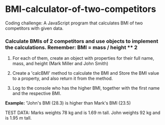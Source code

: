# BMI-calculator-of-two-competitors
Coding challenge: A JavaScript program that calculates BMI of two competitors with given data.

<h3>Calculate BMIs of 2 competitors and use objects to implement the
calculations. Remember: BMI = mass / height ** 2</h3>

1. For each of them, create an object with properties
for their full name, mass, and height (Mark Miller
and John Smith)

2. Create  a 'calcBMI' method to calculate the BMI and
Store the BMI value to a property, and also return it
from the method.

3. Log to the console who has the higher BMI,
together with the first name and the respective BMI.

<strong>Example:</strong>
"John's BMI (28.3) is higher than Mark's BMI (23.5)

TEST DATA: Marks weights 78 kg and is 1.69 m tall.
John weights 92 kg and is 1.95 m tall.
